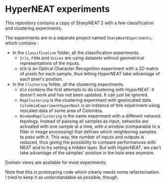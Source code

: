 HyperNEAT experiments
=====================

This repository contains a copy of SharpNEAT 2 with a few classification and clustering experiments.

The experiments are in a separate project named `SharpNeatExperiments`, which contains :

* In the `Classification` folder, all the classification experiments.
   * `Iris`, `PIMA` and `Voices` are using datasets without geometrical representations of the inputs.
   * `OCR` is an Optical Character Recognition experiment with a 2D matrix of pixels for each sample, thus letting HyperNEAT take advantage of each pixel's position.
* In the `Clustering` folder, all the clustering experiments.
    * `Old` contains the first attempts to do clustering with HyperNEAT. It doesn't work and has not been updated. It can just be ignored.
    * `MapClustering` is the clustering experiment with geolocated data. `ColombiaExperimentHyperNeat` is an instance of this experiment using rescaled data of some area of Colombia.
    * `WindowMapClustering` is the same experiment with a different network topology. Instead of passing all samples as input, networks are activated with one sample at a time, with a window (comparable to a filter in image processing) that defines which neighboring samples to pass with it. This way, the number of inputs and outputs is reduced, thus giving the possibility to compare performances with NEAT and to try setting a hidden layer. But with HyperNEAT, we can't take advantage of the samples' position in the hole area anymore.

Domain views are available for most experiments.

Note that this is prototyping code which clearly needs some refactorisation. I tried to keep it as understandable as possible, though.
